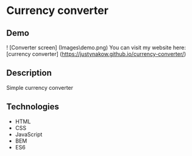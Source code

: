 # Currency converter

## Demo
! [Converter screen] (Images\demo.png)
You can visit my website here: [currency converter] (https://justynakow.github.io/currency-converter/)

## Description
Simple currency converter

## Technologies
- HTML
- CSS
- JavaScript
- BEM
- ES6
